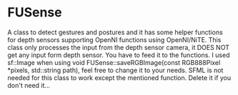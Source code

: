 FUSense
=======

A class to detect gestures and postures and it has some helper functions for depth sensors supporting OpenNI functions using OpenNI/NiTE.
This class only processes the input from the depth sensor camera, it DOES NOT get any input form depth sensor. You have to feed it to the functions.
I used sf::Image when using void FUSense::saveRGBImage(const RGB888Pixel *pixels, std::string path), feel free to change it to your needs. SFML is not needed for this class to work except the mentioned function. Delete it if you don't need it...
